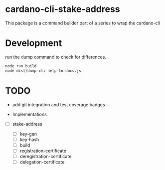 # cardano-cli-stake-address

This package is a command builder part of a series to wrap the cardano-cli

# Development

run the dump command to check for differences.

```bash
node run build
node dist/dump-cli-help-to-docs.js
```

# TODO

- add git integration and test coverage badges

- Implementations

- [ ] stake-address

  - [ ] key-gen
  - [ ] key-hash
  - [ ] build
  - [ ] registration-certificate
  - [ ] deregistration-certificate
  - [ ] delegation-certificate
